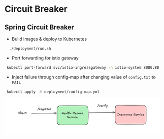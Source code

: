 # Circuit Breaker 
 
## Spring Circuit Breaker 

- Build images & deploy to Kubernetes
```bash
  ./deployment/run.sh
 ```

- Port forwarding for istio gateway
```bash
 kubectl port-forward svc/istio-ingressgateway -n istio-system 8080:80
```

 - Inject failure through config-map after changing value of `config.txt` to `FAIL`
 ```
  kubectl apply -f deployment/config-map.yml
 ```

![Basic Architecture](media/architecture.png)
